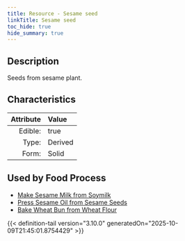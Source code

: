 ```yaml
---
title: Resource - Sesame seed
linkTitle: Sesame seed
toc_hide: true
hide_summary: true
---
```

<!-- This is generated by the MarsSim HelpGenertor, do not edit. -->

## Description
&#10;&#9;&#9;Seeds from sesame plant.

## Characteristics

| Attribute      | Value |
|--------:|:------|
|Edible:|true|
|Type:|Derived|
|Form:|Solid|
 



    
## Used by Food Process

- [Make Sesame Milk from Soymilk](/docs/definitions/food/make-sesame-milk-from-soymilk)
- [Press Sesame Oil from Sesame Seeds](/docs/definitions/food/press-sesame-oil-from-sesame-seeds)
- [Bake Wheat Bun from Wheat Flour](/docs/definitions/food/bake-wheat-bun-from-wheat-flour)



{{< definition-tail version="3.10.0" generatedOn="2025-10-09T21:45:01.8754429" >}}


